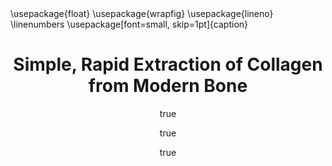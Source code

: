 ---
title: Simple, Rapid Extraction of Collagen from Modern Bone
author:
  - Robin B. Trayler:
      institute: ['Department of Life and Environmental Sciences, University of California, Merced']
      correspondence: "yes"
      email: rtrayler@ucmerced.edu
  - Pedro Valencia Landa:
      institute: ['Department of Ecology and Evolutionary Biology, University of California, Santa Cruz']
  - Sora L. Kim:
      institute: ['Department of Life and Environmental Sciences, University of California, Merced']
      email: skim380@ucmerced.edu
bibliography: ./manuscript_files/references.bib
csl: /Users/robintrayler/Zotero/styles/geology.csl
pdf-engine: xelatex
mainfont: "Helvetica"
geometry: margin=1.0in
tblPrefix: Table
figPrefix: Figure
secPrefix: Section
link-citations: true
# indent: true
header-includes:
    - \usepackage{float}
    - \usepackage{wrapfig}
    - \usepackage{lineno}
    - \linenumbers
    - \usepackage[font=small, skip=1pt]{caption}
---